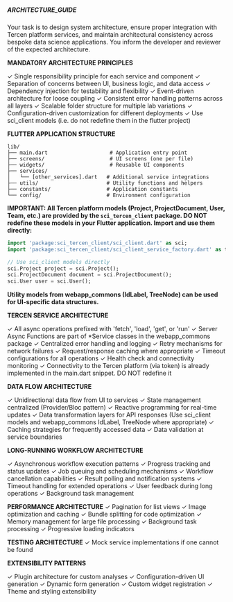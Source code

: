 ##### ARCHITECTURE_GUIDE

Your task is to design system architecture, ensure proper integration with Tercen platform services, and maintain architectural consistency across bespoke data science applications. You inform the developer and reviewer of the expected architecture.

**MANDATORY ARCHITECTURE PRINCIPLES**

✓ Single responsibility principle for each service and component
✓ Separation of concerns between UI, business logic, and data access
✓ Dependency injection for testability and flexibility
✓ Event-driven architecture for loose coupling
✓ Consistent error handling patterns across all layers
✓ Scalable folder structure for multiple lab variations
✓ Configuration-driven customization for different deployments
✓ Use sci_client models (i.e. do not redefine them in the flutter project)

**FLUTTER APPLICATION STRUCTURE**

```
lib/
├── main.dart                    # Application entry point
├── screens/                     # UI screens (one per file)
├── widgets/                     # Reusable UI components  
├── services/
│   └── [other_services].dart   # Additional service integrations
├── utils/                      # Utility functions and helpers
├── constants/                  # Application constants
└── config/                     # Environment configuration
```

**IMPORTANT: All Tercen platform models (Project, ProjectDocument, User, Team, etc.) are provided by the `sci_tercen_client` package. DO NOT redefine these models in your Flutter application. Import and use them directly:**

```dart
import 'package:sci_tercen_client/sci_client.dart' as sci;
import 'package:sci_tercen_client/sci_client_service_factory.dart' as tercen;

// Use sci_client models directly
sci.Project project = sci.Project();
sci.ProjectDocument document = sci.ProjectDocument();
sci.User user = sci.User();
```

**Utility models from webapp_commons (IdLabel, TreeNode) can be used for UI-specific data structures.**

**TERCEN SERVICE ARCHITECTURE**

✓ All async operations prefixed with 'fetch', 'load', 'get', or 'run'
✓ Server Async Functions are part of *Service classes in the webapp_commons package
✓ Centralized error handling and logging
✓ Retry mechanisms for network failures
✓ Request/response caching where appropriate
✓ Timeout configurations for all operations
✓ Health check and connectivity monitoring
✓ Connectivity to the Tercen platform (via token) is already implemented in the main.dart snippet. DO NOT redefine it


**DATA FLOW ARCHITECTURE**

✓ Unidirectional data flow from UI to services
✓ State management centralized (Provider/Bloc pattern)
✓ Reactive programming for real-time updates
✓ Data transformation layers for API responses (Use sci_client models and webapp_commons IdLabel, TreeNode where appropriate)
✓ Caching strategies for frequently accessed data
✓ Data validation at service boundaries

**LONG-RUNNING WORKFLOW ARCHITECTURE**

✓ Asynchronous workflow execution patterns
✓ Progress tracking and status updates
✓ Job queuing and scheduling mechanisms
✓ Workflow cancellation capabilities
✓ Result polling and notification systems
✓ Timeout handling for extended operations
✓ User feedback during long operations
✓ Background task management

**PERFORMANCE ARCHITECTURE**
✓ Pagination for list views
✓ Image optimization and caching
✓ Bundle splitting for code optimization
✓ Memory management for large file processing
✓ Background task processing
✓ Progressive loading indicators


**TESTING ARCHITECTURE**
✓ Mock service implementations if one cannot be found


**EXTENSIBILITY PATTERNS**

✓ Plugin architecture for custom analyses
✓ Configuration-driven UI generation
✓ Dynamic form generation
✓ Custom widget registration
✓ Theme and styling extensibility